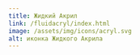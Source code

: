 ```yaml
---
title: Жидкий Акрил
link: /fluidacryl/index.html
image: /assets/img/icons/acryl.svg
alt: иконка Жидкого Акрила
---
```

